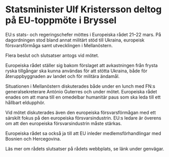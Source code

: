 # Statsminister Ulf Kristersson deltog på EU-toppmöte i Bryssel

EU:s stats\- och regeringschefer möttes i Europeiska rådet 21–22 mars. På dagordningen stod bland annat militärt stöd till Ukraina, europeisk försvarsförmåga samt utvecklingen i Mellanöstern.


Flera beslut och slutsatser antogs vid mötet.

Europeiska rådet ställer sig bakom förslaget att avkastningen från frysta ryska tillgångar ska kunna användas för att stötta Ukraina, både för återuppbyggnaden av landet och för militära ändamål.

Situationen i Mellanöstern diskuterades både under en lunch med FN:s generalsekreterare António Guterres och under mötet. Europeiska rådet enades om att mana till en omedelbar humanitär paus som ska leda till ett hållbart eldupphör.

Vid mötet diskuterades även den europeiska försvarsförmågan med ett särskilt fokus på den europeiska försvarsindustrin. EU:s ledare är överens om att den europeiska försvarsindustrin måste stärkas.

Europeiska rådet sa också ja till att EU inleder medlemsförhandlingar med Bosnien och Hercegovina.

Läs mer om rådets slutsatser på rådets webbplats, se länk under genvägar.
